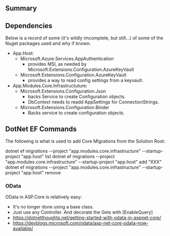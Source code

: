 ## Summary ##




## Dependencies ##

Below is a record of some (it's wildly imcomplete, but still...) of some of the Nuget packages used and why if known.

* App.Host:
  * Microsoft.Azure.Services.AppAuthentication 
    * provides MSI, as needed by Microsoft.Extensions.Configuration.AzureKeyVault 
  * Microsoft.Extensions.Configuration.AzureKeyVault
    * provides a way to read config settings from a keyvault.
* App.Modules.Core.Infrastructuture:
  * Microsoft.Extensions.Configuration.Json
    * backs Service to create Configuration objects.
	* DbContext needs to readd AppSettings for ConnectionStrings.
  * Microsoft.Extensions.Configuration.Binder
    * Backs service to create configuration objects.



## DotNet EF Commands ##
The following is what is used to add Core MIgrations from the Solution Root:

dotnet ef migrations --project "app.modules.core.infrastructure" --startup-project "app.host" list
dotnet ef migrations --project "app.modules.core.infrastructure" --startup-project "app.host" add "XXX"
dotnet ef migrations --project "app.modules.core.infrastructure" --startup-project "app.host" remove


### OData

OData in ASP.Core is relatively easy:

* It's no longer done using a base class. 
* Just use any Controller. And decorate the Gets with [EnableQuery]
* https://dotnetthoughts.net/getting-started-with-odata-in-aspnet-core/
* https://devblogs.microsoft.com/odata/asp-net-core-odata-now-available/

